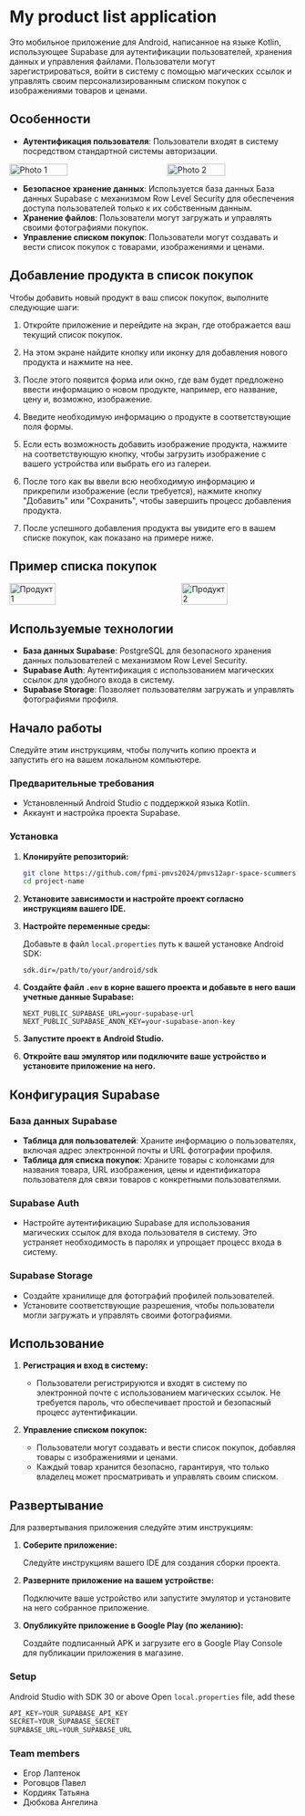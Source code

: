 # My product list application

Это мобильное приложение для Android, написанное на языке Kotlin, использующее Supabase для аутентификации пользователей, хранения данных и управления файлами. Пользователи могут зарегистрироваться, войти в систему с помощью магических ссылок и управлять своим персонализированным списком покупок с изображениями товаров и ценами.

## Особенности

- **Аутентификация пользователя**: Пользователи входят в систему посредством стандартной системы авторизации.

<div style="display: flex; justify-content: space-between;">
    <img src="https://github.com/fpmi-pmvs2024/pmvs12apr-space-scummers/assets/95187375/4654f69b-1ad1-4cd9-815f-87db55f26b90" alt="Photo 1" width="45%">
    <img src="https://github.com/fpmi-pmvs2024/pmvs12apr-space-scummers/assets/95187375/82d94068-2b1c-4a67-b82d-b6192a745127" alt="Photo 2" width="45%">
</div>


- **Безопасное хранение данных**: Используется база данных База данных Supabase с механизмом Row Level Security для обеспечения доступа пользователей только к их собственным данным.
- **Хранение файлов**: Пользователи могут загружать и управлять своими фотографиями покупок.
- **Управление списком покупок**: Пользователи могут создавать и вести список покупок с товарами, изображениями и ценами.

## Добавление продукта в список покупок

Чтобы добавить новый продукт в ваш список покупок, выполните следующие шаги:

1. Откройте приложение и перейдите на экран, где отображается ваш текущий список покупок.

2. На этом экране найдите кнопку или иконку для добавления нового продукта и нажмите на нее.

3. После этого появится форма или окно, где вам будет предложено ввести информацию о новом продукте, например, его название, цену и, возможно, изображение.

4. Введите необходимую информацию о продукте в соответствующие поля формы.

5. Если есть возможность добавить изображение продукта, нажмите на соответствующую кнопку, чтобы загрузить изображение с вашего устройства или выбрать его из галереи.

6. После того как вы ввели всю необходимую информацию и прикрепили изображение (если требуется), нажмите кнопку "Добавить" или "Сохранить", чтобы завершить процесс добавления продукта.

7. После успешного добавления продукта вы увидите его в вашем списке покупок, как показано на примере ниже.

## Пример списка покупок

<div style="display: flex; justify-content: space-between;">
    <img src="https://github.com/fpmi-pmvs2024/pmvs12apr-space-scummers/assets/95187375/3058947d-f160-4629-aa0c-46d3828e7d1c" alt="Продукт 1" width="40%">
    <img src="https://github.com/fpmi-pmvs2024/pmvs12apr-space-scummers/assets/95187375/6fcd1f74-1b85-4931-8cd0-3860614aaeb0" alt="Продукт 2" width="40%">
</div>


## Используемые технологии

- **База данных Supabase**: PostgreSQL для безопасного хранения данных пользователей с механизмом Row Level Security.
- **Supabase Auth**: Аутентификация с использованием магических ссылок для удобного входа в систему.
- **Supabase Storage**: Позволяет пользователям загружать и управлять фотографиями профиля.

## Начало работы

Следуйте этим инструкциям, чтобы получить копию проекта и запустить его на вашем локальном компьютере.

### Предварительные требования

- Установленный Android Studio с поддержкой языка Kotlin.
- Аккаунт и настройка проекта Supabase.

### Установка

1. **Клонируйте репозиторий:**

    ```bash
    git clone https://github.com/fpmi-pmvs2024/pmvs12apr-space-scummers
    cd project-name
    ```

2. **Установите зависимости и настройте проект согласно инструкциям вашего IDE.**

3. **Настройте переменные среды:**

    Добавьте в файл `local.properties` путь к вашей установке Android SDK:

    ```
    sdk.dir=/path/to/your/android/sdk
    ```

4. **Создайте файл `.env` в корне вашего проекта и добавьте в него ваши учетные данные Supabase:**

    ```env
    NEXT_PUBLIC_SUPABASE_URL=your-supabase-url
    NEXT_PUBLIC_SUPABASE_ANON_KEY=your-supabase-anon-key
    ```

5. **Запустите проект в Android Studio.**

6. **Откройте ваш эмулятор или подключите ваше устройство и установите приложение на него.**

## Конфигурация Supabase

### База данных Supabase

- **Таблица для пользователей**: Храните информацию о пользователях, включая адрес электронной почты и URL фотографии профиля.
- **Таблица для списка покупок**: Храните товары с колонками для названия товара, URL изображения, цены и идентификатора пользователя для связи товаров с конкретными пользователями.

### Supabase Auth

- Настройте аутентификацию Supabase для использования магических ссылок для входа пользователя в систему. Это устраняет необходимость в паролях и упрощает процесс входа в систему.

### Supabase Storage

- Создайте хранилище для фотографий профилей пользователей.
- Установите соответствующие разрешения, чтобы пользователи могли загружать и управлять своими фотографиями.

## Использование

1. **Регистрация и вход в систему:**

    - Пользователи регистрируются и входят в систему по электронной почте с использованием магических ссылок. Не требуется пароль, что обеспечивает простой и безопасный процесс аутентификации.

2. **Управление списком покупок:**

    - Пользователи могут создавать и вести список покупок, добавляя товары с изображениями и ценами.
    - Каждый товар хранится безопасно, гарантируя, что только владелец может просматривать и управлять своим списком.

## Развертывание

Для развертывания приложения следуйте этим инструкциям:

1. **Соберите приложение:**

    Следуйте инструкциям вашего IDE для создания сборки проекта.

2. **Разверните приложение на вашем устройстве:**

    Подключите ваше устройство или запустите эмулятор и установите на него собранное приложение.

3. **Опубликуйте приложение в Google Play (по желанию):**

    Создайте подписанный APK и загрузите его в Google Play Console для публикации приложения в магазине.



### Setup
Android Studio with SDK 30 or above
Open `local.properties` file, add these
```kotlin
API_KEY=YOUR_SUPABASE_API_KEY
SECRET=YOUR_SUPABASE_SECRET
SUPABASE_URL=YOUR_SUPABASE_URL

```
### Team members
- Егор Лаптенок
- Роговцов Павел
- Кордияк Татьяна
- Дюбкова Ангелина
